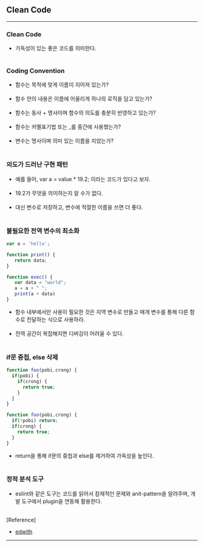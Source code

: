 Clean Code
----------

---

### Clean Code<br>

-	가독성이 있는 좋은 코드를 의미한다.<br><br>

### Coding Convention<br>

-	함수는 목적에 맞게 이름이 지어져 있는가?<br><br>
-	함수 안의 내용은 이름에 어울리게 하나의 로직을 담고 있는가?<br><br>
-	함수는 동사 + 명사이며 함수의 의도를 충분히 반영하고 있는가?<br><br>
-	함수는 카멜표기법 또는 _를 중간에 사용했는가?<br><br>
-	변수는 명사이며 의미 있는 이름을 지었는가?<br><br>

### 의도가 드러난 구현 패턴<br>

-	예를 들어, var a = value * 19.2; 이라는 코드가 있다고 보자.<br><br>
-	19.2가 무엇을 의미하는지 알 수가 없다.<br><br>
-	대신 변수로 저장하고, 변수에 적절한 이름을 쓰면 더 좋다.<br><br>

### 불필요한 전역 변수의 최소화<br>

```javascript
var a = 'hello';

function print() {
   return data;
}

function exec() {
   var data = "world";
   a = a + " ";
   print(a + data)
}
```

-	함수 내부에서만 사용이 필요한 것은 지역 변수로 만들고 매개 변수를 통해 다른 함수로 전달하는 식으로 사용하라.<br><br>
-	전역 공간이 복잡해지면 디버깅이 어려울 수 있다.<br><br>

### if문 중첩, else 삭제<br>

```javascript
function foo(pobi,crong) {
  if(pobi) {
    if(crong) {
      return true;
    }
  }
}

function foo(pobi,crong) {
  if(!pobi) return;
  if(crong) {
    return true;
  }
}
```

-	return을 통해 if문의 중첩과 else를 제거하여 가독성을 높인다.<br><br>

### 정적 분석 도구<br>

-	eslint와 같은 도구는 코드를 읽어서 잠재적인 문제와 anit-pattern을 알려주며, 개발 도구에서 plugin을 연동해 활용한다.<br><br>

[Reference]

-	[edwith](https://www.edwith.org/boostcourse-web/lecture/16786/)

---
